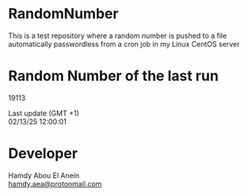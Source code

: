 # RandomNumber    
This is a test repository where a random number is pushed to a file automatically passwordless from a cron job in my Linux CentOS server    
# Random Number of the last run   
19113
      
Last update (GMT +1)    
02/13/25 12:00:01
# Developer    
Hamdy Abou El Anein   
hamdy.aea@protonmail.com

